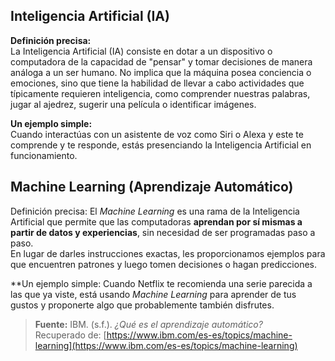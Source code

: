 ## Inteligencia Artificial (IA)

**Definición precisa:**  
La Inteligencia Artificial (IA) consiste en dotar a un dispositivo o computadora de la capacidad de "pensar" y tomar decisiones de manera análoga a un ser humano. No implica que la máquina posea conciencia o emociones, sino que tiene la habilidad de llevar a cabo actividades que típicamente requieren inteligencia, como comprender nuestras palabras, jugar al ajedrez, sugerir una película o identificar imágenes.

**Un ejemplo simple:**  
Cuando interactúas con un asistente de voz como Siri o Alexa y este te comprende y te responde, estás presenciando la Inteligencia Artificial en funcionamiento.
## Machine Learning (Aprendizaje Automático)

Definición precisa:
El *Machine Learning* es una rama de la Inteligencia Artificial que permite que las computadoras **aprendan por sí mismas a partir de datos y experiencias**, sin necesidad de ser programadas paso a paso.  
En lugar de darles instrucciones exactas, les proporcionamos ejemplos para que encuentren patrones y luego tomen decisiones o hagan predicciones.

**Un ejemplo simple:
Cuando Netflix te recomienda una serie parecida a las que ya viste, está usando *Machine Learning* para aprender de tus gustos y proponerte algo que probablemente también disfrutes.
> **Fuente:** IBM. (s.f.). *¿Qué es el aprendizaje automático?*  
> Recuperado de: [https://www.ibm.com/es-es/topics/machine-learning](https://www.ibm.com/es-es/topics/machine-learning)

